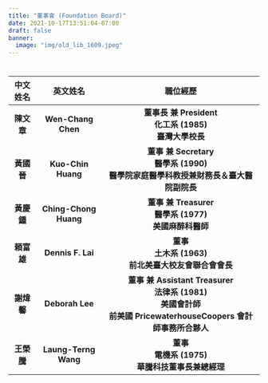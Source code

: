 ```yaml
---
title: "董事會 (Foundation Board)"
date: 2021-10-17T13:51:04-07:00
draft: false
banner:
  image: "img/old_lib_1609.jpeg"
---
```

#

| **中文姓名** | **英文姓名** | **職位經歷** |
| :-: | :-: | :-: |
| **陳文章** | **Wen-Chang Chen** | **董事長 兼 President** <br /> **化工系 (1985)** <br /> **臺灣大學校長** |
| **黃國晉** | **Kuo-Chin Huang** | **董事 兼 Secretary** <br /> **醫學系 (1990)** <br /> **醫學院家庭醫學科教授兼財務長＆臺大醫院副院長** |
| **黃慶鍾** | **Ching-Chong Huang** | **董事 兼 Treasurer** <br /> **醫學系 (1977)** <br /> **美國麻醉科醫師** |
| **頼富雄** | **Dennis F. Lai** | **董事** <br /> **土木系 (1963)** <br /> **前北美臺大校友會聯合會會長** |
| **謝煒馨** | **Deborah Lee** | **董事 兼 Assistant Treasurer** <br /> **法律系 (1981)** <br /> **美國會計師<br />前美國 PricewaterhouseCoopers 會計師事務所合夥人** |
| **王榮騰** | **Laung-Terng Wang** | **董事** <br /> **電機系 (1975)** <br /> **華騰科技董事長兼總經理** |
